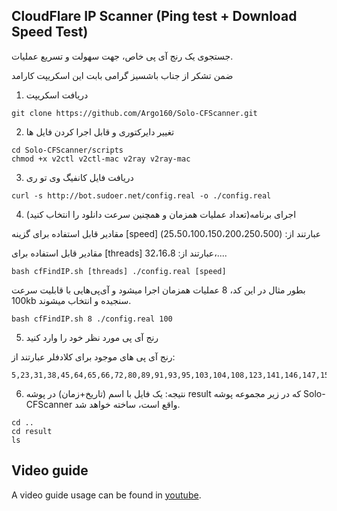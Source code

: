 ## CloudFlare IP Scanner (Ping test + Download Speed Test)

جستجوی یک رنج آی پی خاص، جهت سهولت و تسریع عملیات.

ضمن تشکر از جناب باشسیز گرامی بابت این اسکریپت کارامد

1. دریافت اسکریپت

```shell
git clone https://github.com/Argo160/Solo-CFScanner.git
```

2. تغییر دایرکتوری و قابل اجرا کردن فایل ها

```shell
cd Solo-CFScanner/scripts
chmod +x v2ctl v2ctl-mac v2ray v2ray-mac
```

3. دریافت فایل کانفیگ وی تو ری

```shell
curl -s http://bot.sudoer.net/config.real -o ./config.real
```

4. اجرای برنامه(تعداد عملیات همزمان و همچنین سرعت دانلود را انتخاب کنید)

مقادیر قابل استفاده برای گزینه [speed] عبارتند از: (25،50،100،150،200،250،500)

مقادیر قابل استفاده برای [threads] عبارتند از: 32،16،8،....
```shell
bash cfFindIP.sh [threads] ./config.real [speed]
```
بطور مثال در این کد، 8 عملیات همزمان اجرا میشود و آی‌پی‌هایی با قابلیت سرعت 100kb سنجیده و انتخاب میشوند.

```shell
bash cfFindIP.sh 8 ./config.real 100
```

5. رنج آی پی مورد نظر خود را وارد کنید

رنج آی پی های موجود برای کلادفلر عبارتند از: 
```shell
5,23,31,38,45,64,65,66,72,80,89,91,93,95,103,104,108,123,141,146,147,154,156,159,160,162,168,170,172,174,176,185,188,191,192,193,194,195,196,199,202,203,204,205,206,207,208,212,216
```

6. نتیجه:
یک فایل با اسم (تاریخ+زمان) در پوشه result که در زیر مجموعه پوشه Solo-CFScanner واقع است، ساخته خواهد شد.
```shell
cd ..
cd result
ls
```


## Video guide
A video guide usage can be found in [youtube](https://youtu.be/BKLRAHolhvM "youtube").
